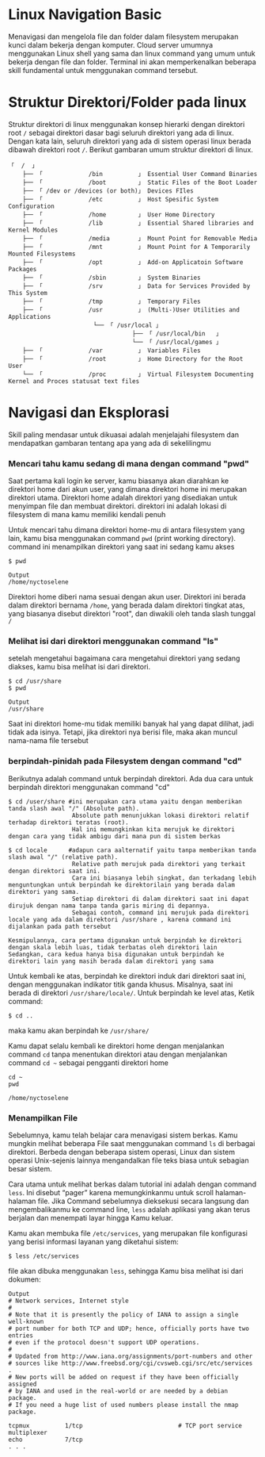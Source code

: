 # Linux Navigation Basic

Menavigasi dan mengelola file dan folder dalam filesystem merupakan kunci dalam bekerja dengan komputer. Cloud server umumnya menggunakan Linux shell yang sama dan linux command yang umum untuk bekerja dengan file dan folder. Terminal ini akan memperkenalkan beberapa skill fundamental untuk menggunakan command tersebut.

# Struktur Direktori/Folder pada linux

Struktur direktori di linux menggunakan konsep hierarki dengan direktori root ```/``` sebagai direktori dasar bagi seluruh direktori yang ada di linux. Dengan kata lain, seluruh direktori yang ada di sistem operasi linux berada dibawah direktori root ```/```. Berikut gambaran umum struktur direktori di linux.
```
「  /  」
    ├── 「             /bin          」 Essential User Command Binaries
    ├── 「             /boot         」 Static Files of the Boot Loader
    ├── 「 /dev or /devices (or both)」 Devices FIles
    ├── 「             /etc          」 Host Spesific System Configuration
    ├── 「             /home         」 User Home Directory
    ├── 「             /lib          」 Essential Shared libraries and Kernel Modules
    ├── 「             /media        」 Mount Point for Removable Media
    ├── 「             /mnt          」 Mount Point for A Temporarily Mounted Filesystems 
    ├── 「             /opt          」 Add-on Applicatoin Software Packages 
    ├── 「             /sbin         」 System Binaries
    ├── 「             /srv          」 Data for Services Provided by This System
    ├── 「             /tmp          」 Temporary Files
    ├── 「             /usr          」 (Multi-)User Utilities and Applications
                        └── 「 /usr/local 」
                                   ├── 「 /usr/local/bin   」
                                   └── 「 /usr/local/games 」
    ├── 「             /var          」 Variables Files
    ├── 「             /root         」 Home Directory for the Root User
    └── 「             /proc         」 Virtual Filesystem Documenting Kernel and Proces statusat text files

  ```


# Navigasi dan Eksplorasi

Skill paling mendasar untuk dikuasai adalah menjelajahi filesystem dan mendapatkan gambaran tentang apa yang ada di sekelilingmu

<h3>Mencari tahu kamu sedang di mana dengan command "pwd"</h3>

Saat pertama kali login ke server, kamu biasanya akan diarahkan ke direktori home dari akun user, yang dimana direktori home ini merupakan direktori utama. Direktori home adalah direktori yang disediakan untuk menyimpan file dan membuat direktori. direktori ini adalah lokasi di filesystem di mana kamu memiliki kendali penuh

Untuk mencari tahu dimana direktori home-mu di antara filesystem yang lain, kamu bisa menggunakan command ```pwd``` (print working directory). command ini menampilkan direktori yang saat ini sedang kamu akses
```
$ pwd
```
```
Output
/home/nyctoselene
```

Direktori home diberi nama sesuai dengan akun user. Direktori ini berada dalam direktori bernama ```/home```, yang berada dalam direktori tingkat atas, yang biasanya disebut direktori "root", dan diwakili oleh tanda slash tunggal ```/```

<h3>Melihat isi dari direktori menggunakan command "ls"</h3>
setelah mengetahui bagaimana cara mengetahui direktori yang sedang diakses, kamu bisa melihat isi dari direktori.

```
$ cd /usr/share
$ pwd 
```
```
Output
/usr/share
```
Saat ini direktori home-mu tidak memiliki banyak hal yang dapat dilihat, jadi tidak ada isinya. Tetapi, jika direktori nya berisi file, maka akan muncul nama-nama file tersebut

<h3>berpindah-pinidah pada Filesystem dengan command "cd"</h3>
Berikutnya adalah command untuk berpindah direktori. Ada dua cara untuk berpindah direktori menggunakan command "cd"

```
$ cd /user/share #ini merupakan cara utama yaitu dengan memberikan tanda slash awal "/" (Absolute path).
                  Absolute path menunjukkan lokasi direktori relatif terhadap direktori teratas (root).
                  Hal ini memungkinkan kita merujuk ke direktori dengan cara yang tidak ambigu dari mana pun di sistem berkas

$ cd locale      #adapun cara aalternatif yaitu tanpa memberikan tanda slash awal "/" (relative path).
                  Relative path merujuk pada direktori yang terkait dengan direktori saat ini.
                  Cara ini biasanya lebih singkat, dan terkadang lebih menguntungkan untuk berpindah ke direktorilain yang berada dalam direktori yang sama.
                  Setiap direktori di dalam direktori saat ini dapat dirujuk dengan nama tanpa tanda garis miring di depannya.
                  Sebagai contoh, command ini merujuk pada direktori locale yang ada dalam direktori /usr/share , karena command ini dijalankan pada path tersebut

Kesmipulannya, cara pertama digunakan untuk berpindah ke direktori dengan skala lebih luas, tidak terbatas oleh direktori lain
Sedangkan, cara kedua hanya bisa digunakan untuk berpindah ke direktori lain yang masih berada dalam direktori yang sama
```
Untuk kembali ke atas, berpindah ke direktori induk dari direktori saat ini, dengan menggunakan indikator titik ganda khusus. Misalnya, saat ini berada di direktori `/usr/share/locale/`. Untuk berpindah ke level atas, Ketik command:

```
$ cd ..
```
maka kamu akan berpindah ke `/usr/share/`

Kamu dapat selalu kembali ke direktori home dengan menjalankan command `cd` tanpa menentukan direktori atau dengan menjalankan command `cd ~` sebagai pengganti direktori home

```
cd ~
pwd
```
```
/home/nyctoselene
```
<h3>Menampilkan File</h3>

Sebelumnya, kamu telah belajar cara menavigasi sistem berkas. Kamu mungkin melihat beberapa File saat menggunakan command `ls` di berbagai direktori. Berbeda dengan beberapa sistem operasi, Linux dan sistem operasi Unix-sejenis lainnya mengandalkan file teks biasa untuk sebagian besar sistem. 

Cara utama untuk melihat berkas dalam tutorial ini adalah dengan command `less`. Ini disebut “pager” karena memungkinkanmu untuk scroll halaman-halaman file. Jika Command sebelumnya dieksekusi secara langsung dan mengembalikanmu ke command line, `less` adalah aplikasi yang akan terus berjalan dan menempati layar hingga Kamu keluar.

Kamu akan membuka file `/etc/services`, yang merupakan file konfigurasi yang berisi informasi layanan yang diketahui sistem:

```
$ less /etc/services
```

file akan dibuka menggunakan `less`, sehingga Kamu bisa melihat isi dari dokumen:

```
Output
# Network services, Internet style
#
# Note that it is presently the policy of IANA to assign a single well-known
# port number for both TCP and UDP; hence, officially ports have two entries
# even if the protocol doesn't support UDP operations.
#
# Updated from http://www.iana.org/assignments/port-numbers and other
# sources like http://www.freebsd.org/cgi/cvsweb.cgi/src/etc/services .
# New ports will be added on request if they have been officially assigned
# by IANA and used in the real-world or are needed by a debian package.
# If you need a huge list of used numbers please install the nmap package.

tcpmux          1/tcp                           # TCP port service multiplexer
echo            7/tcp
. . .
```
